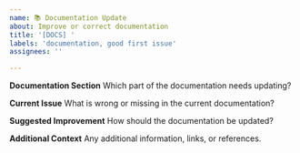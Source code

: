 ```yaml
---
name: 📚 Documentation Update
about: Improve or correct documentation
title: '[DOCS] '
labels: 'documentation, good first issue'
assignees: ''

---
```


**Documentation Section**
Which part of the documentation needs updating?

**Current Issue**
What is wrong or missing in the current documentation?

**Suggested Improvement**
How should the documentation be updated?

**Additional Context**
Any additional information, links, or references.
